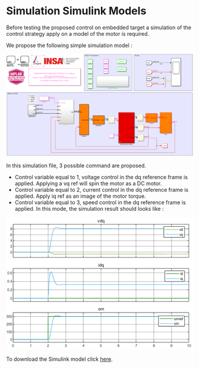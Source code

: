 # Simulation Simulink Models

Before testing the proposed control on embedded target a simulation of the control strategy apply on a model of the motor is required.

We propose the following simple simulation model :

![Simulation model](..\img\RCP\SimulationSimulinkModel.PNG)

In this simulation file, 3 possible command are proposed. 

- Control variable equal to 1, voltage control in the dq reference frame is applied. Applying a vq ref will spin the motor as a DC motor.
- Control variable equal to 2, current control in the dq reference frame is applied. Apply iq ref as an image of the motor torque.
- Control variable equal to 3, speed control in the dq reference frame is applied. In this mode, the simulation result should looks like :

![Speed control simulation result](..\img\RCP\SimulationResults.png)

To download the Simulink model click [here](../Simulink/SAME5xPIM_MCLV2_MotorControl_Simulation.zip).

